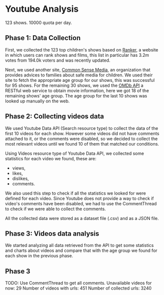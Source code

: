 # Youtube Analysis

123 shows.
10000 quota per day.

## Phase 1: Data Collection
First, we collected the 123 top children's shows based on [Ranker](https://www.ranker.com/crowdranked-list/my-favorite-cartoons-of-all-time?ref=search), a website in which users can rank shows and films, this list in particular has 3.2m votes
from 194.0k voters and was recently updated.

Next, we used another site, [Common Sense Media](https://www.commonsensemedia.org/), an organization that provides advices to families about safe media for children. We used their site to fetch the appropriate age group for our shows, this was successful for 95 shows. 
For the remaining 30 shows, we used the [OMDb API](http://www.omdbapi.com/) a RESTful web service to obtain movie information, here we got 18 of the remaining shows' age group.
The age group for the last 10 shows was looked up manually on the web. 

## Phase 2: Collecting videos data
We used Youtube Data API (Search resource type) to collect the data of the first 10 videos for each show. However some videos did not have comments attached to it, or the comments were disabled, so we decided to collect the most relevant videos until we found 10 of them that matched our conditions. 

Using Videos resource type of Youtube Data API, we collected some statistics for each video we found, these are:
- views,
- likes,
- dislikes,
- comments.

We also used this step to check if all the statistics we looked for were defined for each video. Since Youtube does not provide a way to check if video's comments have been disabled, we had to use the CommentThread to check if we were able to collect the comments. 

All the collected data were stored as a dataset file (.csv) and as a JSON file.

## Phase 3: Videos data analysis
We started analyzing all data retrieved from the API to get some statistics and charts about videos and compare that with the age group we found for each show in the previous phase.


## Phase 3
TODO: Use CommentThread to get all comments.
Unavailable videos for now: 29
Number of videos with urls: 451
Number of collected urls: 3240
